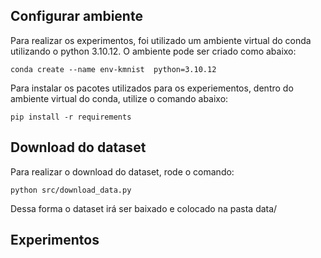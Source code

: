 
## Configurar ambiente


Para realizar os experimentos, foi utilizado um ambiente virtual do conda utilizando o python 3.10.12. O ambiente pode ser criado como abaixo:

```
conda create --name env-kmnist  python=3.10.12
```

Para instalar os pacotes utilizados para os experiementos, dentro do ambiente virtual do conda, utilize o comando abaixo:

```
pip install -r requirements
```

## Download do dataset

Para realizar o download do dataset, rode o comando:

```
python src/download_data.py
```

Dessa forma o dataset irá ser baixado e colocado na pasta data/

## Experimentos


